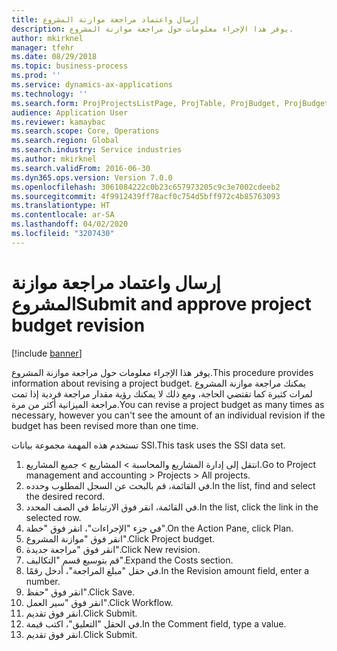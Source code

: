 ```yaml
---
title: إرسال واعتماد مراجعة موازنة المشروع
description: يوفر هذا الإجراء معلومات حول مراجعة موازنة المشروع.
author: mkirknel
manager: tfehr
ms.date: 08/29/2018
ms.topic: business-process
ms.prod: ''
ms.service: dynamics-ax-applications
ms.technology: ''
ms.search.form: ProjProjectsListPage, ProjTable, ProjBudget, ProjBudgetRevision, WorkflowSubmitDialog
audience: Application User
ms.reviewer: kamaybac
ms.search.scope: Core, Operations
ms.search.region: Global
ms.search.industry: Service industries
ms.author: mkirknel
ms.search.validFrom: 2016-06-30
ms.dyn365.ops.version: Version 7.0.0
ms.openlocfilehash: 3061084222c0b23c657973205c9c3e7002cdeeb2
ms.sourcegitcommit: 4f9912439ff78acf0c754d5bff972c4b85763093
ms.translationtype: HT
ms.contentlocale: ar-SA
ms.lasthandoff: 04/02/2020
ms.locfileid: "3207430"
---
```

# <a name="submit-and-approve-project-budget-revision"></a><span data-ttu-id="86aa5-103">إرسال واعتماد مراجعة موازنة المشروع</span><span class="sxs-lookup"><span data-stu-id="86aa5-103">Submit and approve project budget revision</span></span>

[!include [banner](../../includes/banner.md)]

<span data-ttu-id="86aa5-104">يوفر هذا الإجراء معلومات حول مراجعة موازنة المشروع.</span><span class="sxs-lookup"><span data-stu-id="86aa5-104">This procedure provides information about revising a project budget.</span></span> <span data-ttu-id="86aa5-105">يمكنك مراجعة موازنة المشروع لمرات كثيرة كما تقتضي الحاجة، ومع ذلك لا يمكنك رؤية مقدار مراجعة فردية إذا تمت مراجعة الميزانية أكثر من مرة.</span><span class="sxs-lookup"><span data-stu-id="86aa5-105">You can revise a project budget as many times as necessary, however you can't see the amount of an individual revision if the budget has been revised more than one time.</span></span> 

<span data-ttu-id="86aa5-106">تستخدم هذه المهمة مجموعة بيانات SSI.</span><span class="sxs-lookup"><span data-stu-id="86aa5-106">This task uses the SSI data set.</span></span>

1. <span data-ttu-id="86aa5-107">انتقل إلى إدارة المشاريع والمحاسبة > المشاريع > جميع المشاريع.</span><span class="sxs-lookup"><span data-stu-id="86aa5-107">Go to Project management and accounting > Projects > All projects.</span></span>
2. <span data-ttu-id="86aa5-108">في القائمة، قم بالبحث عن السجل المطلوب وحدده.</span><span class="sxs-lookup"><span data-stu-id="86aa5-108">In the list, find and select the desired record.</span></span>
3. <span data-ttu-id="86aa5-109">في القائمة، انقر فوق الارتباط في الصف المحدد.</span><span class="sxs-lookup"><span data-stu-id="86aa5-109">In the list, click the link in the selected row.</span></span>
4. <span data-ttu-id="86aa5-110">في جزء "الإجراءات"، انقر فوق "خطة".</span><span class="sxs-lookup"><span data-stu-id="86aa5-110">On the Action Pane, click Plan.</span></span>
5. <span data-ttu-id="86aa5-111">انقر فوق "موازنة المشروع".</span><span class="sxs-lookup"><span data-stu-id="86aa5-111">Click Project budget.</span></span>
6. <span data-ttu-id="86aa5-112">انقر فوق "مراجعة جديدة".</span><span class="sxs-lookup"><span data-stu-id="86aa5-112">Click New revision.</span></span>
7. <span data-ttu-id="86aa5-113">قم بتوسيع قسم "التكاليف".</span><span class="sxs-lookup"><span data-stu-id="86aa5-113">Expand the Costs section.</span></span>
8. <span data-ttu-id="86aa5-114">في حقل "مبلغ المراجعة"‬، أدخل رقمًا.</span><span class="sxs-lookup"><span data-stu-id="86aa5-114">In the Revision amount field, enter a number.</span></span>
9. <span data-ttu-id="86aa5-115">انقر فوق "حفظ".</span><span class="sxs-lookup"><span data-stu-id="86aa5-115">Click Save.</span></span>
10. <span data-ttu-id="86aa5-116">انقر فوق "سير العمل".</span><span class="sxs-lookup"><span data-stu-id="86aa5-116">Click Workflow.</span></span>
11. <span data-ttu-id="86aa5-117">انقر فوق تقديم.</span><span class="sxs-lookup"><span data-stu-id="86aa5-117">Click Submit.</span></span>
12. <span data-ttu-id="86aa5-118">في الحقل "التعليق"، اكتب قيمة.</span><span class="sxs-lookup"><span data-stu-id="86aa5-118">In the Comment field, type a value.</span></span>
13. <span data-ttu-id="86aa5-119">انقر فوق تقديم.</span><span class="sxs-lookup"><span data-stu-id="86aa5-119">Click Submit.</span></span>

